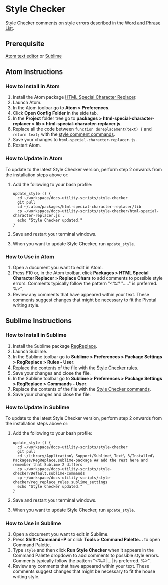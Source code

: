 # Style Checker

Style Checker comments on style errors described in the [Word and Phrase List](https://docs.google.com/spreadsheets/d/1hkadtxR1hY57kK7h5HN4ITHLJleZixCDH_RJPUpNq_A/edit#gid=0).

## Prerequisite

[Atom text editor](https://atom.io/) or [Sublime](https://www.sublimetext.com/3)

## Atom Instructions

### How to Install in Atom

  1. Install the Atom package [HTML Special Character Replacer](https://atom.io/packages/html-special-character-replacer).
  1. Launch Atom.
  1. In the Atom toolbar go to **Atom > Preferences**.
  1. Click **Open Config Folder** in the side tab.
  1. In the **Project** folder tree go to **packages > html-special-character-replacer > lib > html-special-character-replacer.js**.
  1. Replace all the code between `function doreplacement(text) {` and `return text;` with the [style comment commands](https://github.com/pivotal-cf-experimental/docs-utility-scripts/blob/master/style-checker/html-special-character-replacer.js).
  1. Save your changes to `html-special-character-replacer.js`.
  1. Restart Atom.

### How to Update in Atom

To update to the latest Style Checker version, perform step 2 onwards from the installation steps above or:

1. Add the following to your bash profile:
  
    ```
    update_style () {
      cd ~/workspace/docs-utility-scripts/style-checker
      git pull
      cd ~/.atom/packages/html-special-character-replacer/lib
      cp ~/workspace/docs-utility-scripts/style-checker/html-special-character-replacer.js .
      echo "Style Checker updated."
    }
    ```
 
1. Save and restart your terminal windows.

1. When you want to update Style Checker, run ```update_style```.


### How to Use in Atom

  1. Open a document you want to edit in Atom.
  1. Press F10 or, in the Atom toolbar, click **Packages > HTML Special Character Replacer > Replace Chars** to add comments to possible style errors. Comments typically follow the pattern "<%# "....." is preferred. %>".
  1. Review any comments that have appeared within your text. These comments suggest changes that might be necessary to fit the Pivotal writing style.
  
  
## Sublime Instructions

### How to Install in Sublime

1. Install the Sublime package [RegReplace](https://facelessuser.github.io/RegReplace/installation/).
1. Launch Sublime.
1. In the Sublime toolbar go to **Sublime > Preferences > Package Settings > RegReplace > Rules - User**.
1. Replace the contents of the file with the [Style Checker rules](https://github.com/pivotal-cf-experimental/docs-utility-scripts/blob/master/style-checker/reg_replace_rules.sublime_settings).
1. Save your changes and close the file.
1. In the Sublime toolbar go to **Sublime > Preferences > Package Settings > RegReplace > Commands - User**.
1. Replace the contents of the file with the [Style Checker commands](https://github.com/pivotal-cf-experimental/docs-utility-scripts/blob/master/style-checker/Default.sublime-commands).
1. Save your changes and close the file.

### How to Update in Sublime

To update to the latest Style Checker version, perform step 2 onwards from the installation steps above or:

1. Add the following to your bash profile:
  
    ```
    update_style () {
      cd ~/workspace/docs-utility-scripts/style-checker
      git pull
      cd ~/Library/Application\ Support/Sublime\ Text\ 3/Installed\ Packages/RegReplace.sublime-package ## add the rest here and remember that Sublime 2 differs
      cp ~/workspace/docs-utility-scripts/style-checker/Default.sublime-commands
      cp ~/workspace/docs-utility-scripts/style-checker/reg_replace_rules.sublime_settings
      echo "Style Checker updated."
    }
    ```
 
1. Save and restart your terminal windows.

1. When you want to update Style Checker, run ```update_style```.

### How to Use in Sublime

  1. Open a document you want to edit in Sublime.
  1. Press **Shift+Command+P** or click **Tools > Command Palette...** to open Command Palette.
  1. Type `style` and then click **Run Style Checker** when it appears in the Command Palette dropdown to add comments to possible style errors. 
  Comments typically follow the pattern "<%# |...| is preferred. %>".
  1. Review any comments that have appeared within your text. These comments suggest changes that might be necessary to fit the house writing style.
